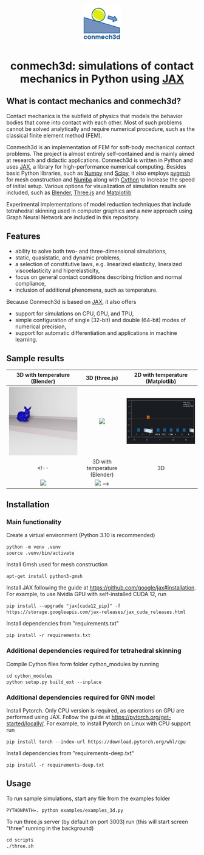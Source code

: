 <div align="center">
<img src="samples/logo.svg" alt="logo" width="20%"></img>

# conmech3d: simulations of contact mechanics in Python using [JAX](https://github.com/google/jax/tree/main)
</div>


## What is contact mechanics and conmech3d?

Contact mechanics is the subfield of physics that models the behavior bodies that come into contact with each other. Most of such problems cannot be solved analytically and require numerical procedure, such as the classical finite element method (FEM).

Conmech3d is an implementation of FEM for soft-body mechanical contact problems. The project is almost entirely self-contained and is mainly aimed at research and didactic applications. Conmech3d is written in Python and uses [JAX](https://github.com/google/jax/tree/main), a library for high-performance numerical computing. Besides basic Python libraries, such as [Numpy](https://github.com/numpy/numpy) and [Scipy](https://scipy.org/), it also employs [pygmsh](https://github.com/meshpro/pygmsh) for mesh construction and [Numba](https://github.com/numba/numba) along with [Cython](https://github.com/cython/cython) to increase the speed of initial setup. Various options for visualization of simulation results are included, such as [Blender](https://github.com/blender/blender), [Three.js](https://github.com/mrdoob/three.js/) and [Matplotlib](https://github.com/matplotlib/matplotlib)

Experimental implementations of model reduction techniques that include tetrahedral skinning used in computer graphics and a new approach using Graph Neural Network are included in this repository.
<!-- PCA, Flax and Pytorch Geometric-->

## Features
* ability to solve both two- and three-dimensional simulations,
* static, quasistatic, and dynamic problems,
* a selection of constitutive laws, e.g. linearized elasticity, lineraized viscoelasticity and hiperelasticity,
* focus on general contact conditions describing friction and normal compliance,
* inclusion of additional phenomena, such as temperature.

Because Conmech3d is based on [JAX](https://github.com/google/jax/tree/main), it also offers
* support for simulations on CPU, GPU, and TPU,
* simple configuration of single (32-bit) and double (64-bit) modes of numerical precision,
* support for automatic differentiation and applications in machine learning.


## Sample results

| 3D with temperature (Blender) | 3D (three.js) | 2D with temperature (Matplotlib) 
:-------------------------:|:-------------------------:|:-------------------------:
<img src="samples/bunny_temperature.gif" width="100%" /> | <img src="samples/armadillo_fall.gif" width="100%" /> | <img src="samples/rectangle_roll.gif" width="100%" />
<!-- | 3D with temperature (Blender) | 3D |S
<img src="samples/circle_roll_temperature.gif" width="100%" /> |  <img src="samples/ball_roll_3d.gif" width="100%" /> -->


## Installation

### Main functionality

Create a virtual environment (Python 3.10 is recommended)

    python -m venv .venv
    source .venv/bin/activate

Install Gmsh used for mesh construction 

    apt-get install python3-gmsh

Install JAX following the guide at https://github.com/google/jax#installation. For example, to use Nvidia GPU with self-installed CUDA 12, run

    pip install --upgrade "jax[cuda12_pip]" -f https://storage.googleapis.com/jax-releases/jax_cuda_releases.html

Install dependencies from "requirements.txt"

    pip install -r requirements.txt

### Additional dependencies required for tetrahedral skinning

Compile Cython files form folder cython_modules by running

    cd cython_modules
    python setup.py build_ext --inplace

### Additional dependencies required for GNN model

Install Pytorch. Only CPU version is required, as operations on GPU are performed using JAX. Follow the guide at https://pytorch.org/get-started/locally/. For example, to install Pytorch on Linux with CPU support run

    pip install torch --index-url https://download.pytorch.org/whl/cpu

Install dependencies from "requirements-deep.txt"

    pip install -r requirements-deep.txt



## Usage

To run sample simulations, start any file from the examples folder

    PYTHONPATH=. python examples/examples_3d.py

To run three.js server (by default on port 3003) run (this will start screen "three" running in the background)

    cd scripts
    ./three.sh



<!--

./examples.sh
screen -r examples

JAX
- CPU. GPU
- 32 vs 64 bit
- autograd

- Blender
- three
- matplotlib

# deep_conmech

deep_conmech uses Graph Neural Networks to learn dynamic contact mechanics simulations based on energy function implemented in conmech. It is implemented in [PyTorch](https://pytorch.org/) using [PyTorch Geometric](https://github.com/pyg-team/pytorch_geometric) library.

### Sample results

<img src="samples/graph_circle_slope.gif" width="100%" /> | <img src="samples/graph_circle_left.gif" width="100%" />
:-------------------------:|:-------------------------:

### Installation

Follow the instructions to install conmech, and then install additional dependencies by

    pip install -r requirements-deep.txt

### Usage

To generate training and validation sets, start the training process and periodically save learned model parameters, run

    PYTHONPATH=. python deep_conmech/run_model.py --mode=train

To generate sample trajectories using the most current saved model parameters, run

    PYTHONPATH=. python deep_conmech/run_model.py --mode=plot
  -->


